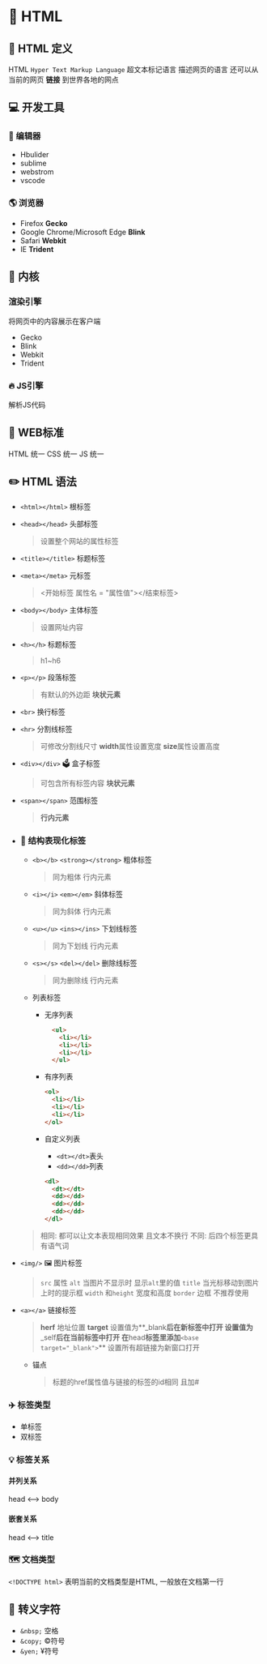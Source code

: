 # 🍰 HTML

## :blossom: HTML 定义

HTML `Hyper Text Markup Language` 超文本标记语言
描述网页的语言 还可以从当前的网页 **链接** 到世界各地的网点

## 💻 开发工具

### 📄 编辑器

- Hbulider
- sublime
- webstrom
- vscode

### 🌎 浏览器

- Firefox  **Gecko**
- Google Chrome/Microsoft Edge **Blink**
- Safari **Webkit**
- IE **Trident**

## 🍎 内核

### 渲染引擎

将网页中的内容展示在客户端

- Gecko
- Blink
- Webkit
- Trident

### 🔥 JS引擎

解析JS代码

## :triangular_ruler: WEB标准

HTML 统一 CSS 统一 JS 统一

## ✏️ HTML 语法

- `<html></html>` 根标签
- `<head></head>` 头部标签
  > 设置整个网站的属性标签
- `<title></title>` 标题标签
- `<meta></meta>` 元标签
  > <开始标签 属性名 = "属性值"></结束标签>
- `<body></body>` 主体标签
  > 设置网址内容
- `<h></h>` 标题标签
  > h1~h6
- `<p></p>` 段落标签
  > 有默认的外边距 **块状元素**
- `<br>` 换行标签
- `<hr>` 分割线标签
  > 可修改分割线尺寸
  **width**属性设置宽度
  **size**属性设置高度
- `<div></div>` :ballot_box: 盒子标签
  > 可包含所有标签内容 **块状元素**
- `<span></span>` 范围标签
  > **行内元素**
  
- ### 🌟 结构表现化标签
  
  - `<b></b>` `<strong></strong>` 粗体标签
    > 同为粗体 行内元素
  - `<i></i>` `<em></em>` 斜体标签
    > 同为斜体 行内元素
  - `<u></u>` `<ins></ins>` 下划线标签
    > 同为下划线 行内元素
  - `<s></s>` `<del></del>` 删除线标签
    > 同为删除线 行内元素
  - 列表标签
    - 无序列表

      ```html
        <ul>
          <li></li>
          <li></li>
          <li></li>
        </ul>
      ```

    - 有序列表

      ```html
      <ol>
        <li></li>
        <li></li>
        <li></li>
      </ol>
      ```

    - 自定义列表
      - `<dt></dt>`表头
      - `<dd></dd>`列表

      ```html
      <dl>
        <dt></dt>
        <dd></dd>
        <dd></dd>
        <dd></dd>
      </dl>
      ```

  > 相同:  都可以让文本表现相同效果 且文本不换行
  > 不同: 后四个标签更具有语气词

- `<img/>` :framed_picture: 图片标签
  > `src` 属性
  > `alt` 当图片不显示时 显示`alt`里的值
  > `title` 当光标移动到图片上时的提示框
  > `width` 和`height` 宽度和高度
  > `border` 边框 不推荐使用
- `<a></a>` 链接标签
  > **herf** 地址位置
  > **target**
  设置值为**_blank**后在新标签中打开
  设置值为**_self**后在当前标签中打开
  在**head**标签里添加**`<base target="_blank">`** 设置所有超链接为新窗口打开
  - 锚点
    > 标题的href属性值与链接的标签的id相同 且加#

### :airplane: 标签类型

- 单标签
- 双标签

### 💡 标签关系

#### 并列关系

 head <--> body

#### 嵌套关系

 head <--> title

### 🗺️ 文档类型

`<!DOCTYPE html>` 表明当前的文档类型是HTML, 一般放在文档第一行

## :beginner: 转义字符

- `&nbsp;` 空格
- `&copy;` &copy;符号
- `&yen;` &yen;符号
